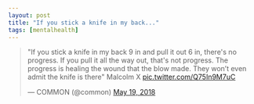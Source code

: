 ```yaml
---
layout: post
title: "If you stick a knife in my back..."
tags: [mentalhealth]
---
```



<div>
<blockquote class="twitter-tweet"><p lang="en" dir="ltr">&quot;If you stick a knife in my back 9 in and pull it out 6 in, there&#39;s no progress. If you pull it all the way out, that&#39;s not progress. The progress is healing the wound that the blow made. They won’t even admit the knife is there&quot; Malcolm X <a href="https://t.co/Q75In9M7uC">pic.twitter.com/Q75In9M7uC</a></p>&mdash; COMMON (@common) <a href="https://twitter.com/common/status/997879151313879042?ref_src=twsrc%5Etfw">May 19, 2018</a></blockquote> <script async src="https://platform.twitter.com/widgets.js" charset="utf-8"></script>
</div>